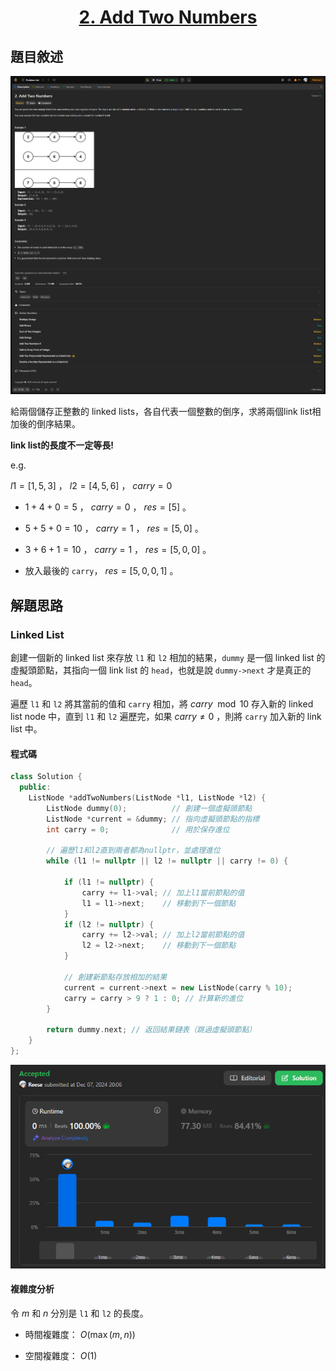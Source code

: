 # <center> [2. Add Two Numbers](https://leetcode.com/problems/add-two-numbers/description/) </center>

## 題目敘述

[![](https://raw.githubusercontent.com/reese60525/ForPicGo/main/Pictures/20241210160801270.png)](https://raw.githubusercontent.com/reese60525/ForPicGo/main/Pictures/20241210160801270.png)

給兩個儲存正整數的 linked lists，各自代表一個整數的倒序，求將兩個link list相加後的倒序結果。

**link list的長度不一定等長!**

e.g.

$l1 = [1, 5, 3]$ ， $l2 = [4, 5, 6]$ ， $carry = 0$

- $1 + 4 + 0 = 5$ ， $carry = 0$ ， $res = [5]$ 。

- $5 + 5 + 0 = 10$ ， $carry = 1$ ， $res = [5, 0]$ 。

- $3 + 6 + 1 = 10$ ， $carry = 1$ ， $res = [5, 0, 0]$ 。

- 放入最後的 `carry`， $res = [5, 0, 0, 1]$ 。

## 解題思路

### Linked List

創建一個新的 linked list 來存放 `l1` 和 `l2` 相加的結果，`dummy` 是一個 linked list 的虛擬頭節點，其指向一個 link list 的 `head`，也就是說 `dummy->next` 才是真正的 `head`。

遍歷 `l1` 和 `l2` 將其當前的值和 `carry` 相加，將 $carry \mod 10$ 存入新的 linked list node 中，直到 `l1` 和 `l2` 遍歷完，如果 $carry \neq 0$ ，則將 `carry` 加入新的 link list 中。

#### 程式碼

```cpp {.line-numbers}
class Solution {
  public:
    ListNode *addTwoNumbers(ListNode *l1, ListNode *l2) {
        ListNode dummy(0);          // 創建一個虛擬頭節點
        ListNode *current = &dummy; // 指向虛擬頭節點的指標
        int carry = 0;              // 用於保存進位

        // 遍歷l1和l2直到兩者都為nullptr，並處理進位
        while (l1 != nullptr || l2 != nullptr || carry != 0) {

            if (l1 != nullptr) {
                carry += l1->val; // 加上l1當前節點的值
                l1 = l1->next;    // 移動到下一個節點
            }
            if (l2 != nullptr) {
                carry += l2->val; // 加上l2當前節點的值
                l2 = l2->next;    // 移動到下一個節點
            }

            // 創建新節點存放相加的結果
            current = current->next = new ListNode(carry % 10);
            carry = carry > 9 ? 1 : 0; // 計算新的進位
        }

        return dummy.next; // 返回結果鏈表（跳過虛擬頭節點）
    }
};
```

[![](https://raw.githubusercontent.com/reese60525/ForPicGo/main/Pictures/20241207201049415.png)](https://raw.githubusercontent.com/reese60525/ForPicGo/main/Pictures/20241207201049415.png)

#### 複雜度分析

令 $m$ 和 $n$ 分別是 `l1` 和 `l2` 的長度。

- 時間複雜度： $O(\max (m, n))$

- 空間複雜度： $O(1)$
